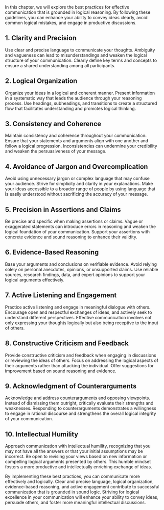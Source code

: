 
In this chapter, we will explore the best practices for effective communication that is grounded in logical reasoning. By following these guidelines, you can enhance your ability to convey ideas clearly, avoid common logical mistakes, and engage in productive discussions.

**1. Clarity and Precision**
----------------------------

Use clear and precise language to communicate your thoughts. Ambiguity and vagueness can lead to misunderstandings and weaken the logical structure of your communication. Clearly define key terms and concepts to ensure a shared understanding among all participants.

**2. Logical Organization**
---------------------------

Organize your ideas in a logical and coherent manner. Present information in a systematic way that leads the audience through your reasoning process. Use headings, subheadings, and transitions to create a structured flow that facilitates understanding and promotes logical thinking.

**3. Consistency and Coherence**
--------------------------------

Maintain consistency and coherence throughout your communication. Ensure that your statements and arguments align with one another and follow a logical progression. Inconsistencies can undermine your credibility and weaken the persuasiveness of your message.

**4. Avoidance of Jargon and Overcomplication**
-----------------------------------------------

Avoid using unnecessary jargon or complex language that may confuse your audience. Strive for simplicity and clarity in your explanations. Make your ideas accessible to a broader range of people by using language that is easily understood without sacrificing the accuracy of your message.

**5. Precision in Assertions and Claims**
-----------------------------------------

Be precise and specific when making assertions or claims. Vague or exaggerated statements can introduce errors in reasoning and weaken the logical foundation of your communication. Support your assertions with concrete evidence and sound reasoning to enhance their validity.

**6. Evidence-Based Reasoning**
-------------------------------

Base your arguments and conclusions on verifiable evidence. Avoid relying solely on personal anecdotes, opinions, or unsupported claims. Use reliable sources, research findings, data, and expert opinions to support your logical arguments effectively.

**7. Active Listening and Engagement**
--------------------------------------

Practice active listening and engage in meaningful dialogue with others. Encourage open and respectful exchanges of ideas, and actively seek to understand different perspectives. Effective communication involves not only expressing your thoughts logically but also being receptive to the input of others.

**8. Constructive Criticism and Feedback**
------------------------------------------

Provide constructive criticism and feedback when engaging in discussions or reviewing the ideas of others. Focus on addressing the logical aspects of their arguments rather than attacking the individual. Offer suggestions for improvement based on sound reasoning and evidence.

**9. Acknowledgment of Counterarguments**
-----------------------------------------

Acknowledge and address counterarguments and opposing viewpoints. Instead of dismissing them outright, critically evaluate their strengths and weaknesses. Responding to counterarguments demonstrates a willingness to engage in rational discourse and strengthens the overall logical integrity of your communication.

**10. Intellectual Humility**
-----------------------------

Approach communication with intellectual humility, recognizing that you may not have all the answers or that your initial assumptions may be incorrect. Be open to revising your views based on new information or compelling logical arguments presented by others. This humble mindset fosters a more productive and intellectually enriching exchange of ideas.

By implementing these best practices, you can communicate more effectively and logically. Clear and precise language, logical organization, evidence-based reasoning, and active engagement contribute to successful communication that is grounded in sound logic. Striving for logical excellence in your communication will enhance your ability to convey ideas, persuade others, and foster more meaningful intellectual discussions.
